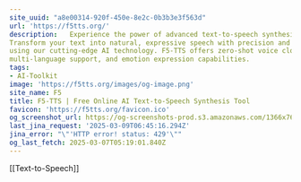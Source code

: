 ```yaml
---
site_uuid: "a8e00314-920f-450e-8e2c-0b3b3e3f563d"
url: 'https://f5tts.org/'
description:   Experience the power of advanced text-to-speech synthesis with F5-TTS.
Transform your text into natural, expressive speech with precision and ease
using our cutting-edge AI technology. F5-TTS offers zero-shot voice cloning,
multi-language support, and emotion expression capabilities.
tags:
- AI-Toolkit
image: 'https://f5tts.org/images/og-image.png'
site_name: F5
title: F5-TTS | Free Online AI Text-to-Speech Synthesis Tool
favicon: 'https://f5tts.org/favicon.ico'
og_screenshot_url: https://og-screenshots-prod.s3.amazonaws.com/1366x768/80/false/03f0f364a8b9acc81b0620e4e8f4934480def2f56953c486186d90090397aa24.jpeg
last_jina_request: '2025-03-09T06:45:16.294Z'
jina_error: "\"'HTTP error! status: 429'\""
og_last_fetch: 2025-03-07T05:19:01.840Z
---
```

[[Text-to-Speech]]

